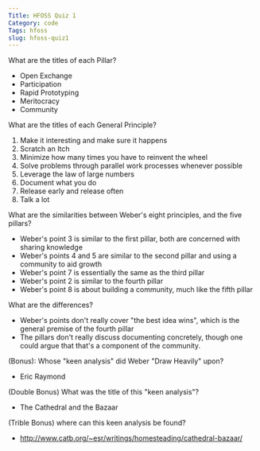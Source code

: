 ```yaml
---
Title: HFOSS Quiz 1
Category: code
Tags: hfoss
slug: hfoss-quiz1
---
```


What are the titles of each Pillar?

- Open Exchange
- Participation
- Rapid Prototyping
- Meritocracy
- Community

What are the titles of each General Principle?

1. Make it interesting and make sure it happens
2. Scratch an Itch
3. Minimize how many times you have to reinvent the wheel
4. Solve problems through parallel work processes whenever possible
5. Leverage the law of large numbers
6. Document what you do
7. Release early and release often
8. Talk a lot

What are the similarities between Weber's eight principles, and the five pillars?

- Weber's point 3 is similar to the first pillar, both are concerned with sharing knowledge
- Weber's points 4 and 5 are similar to the second pillar and using a community to aid growth
- Weber's point 7 is essentially the same as the third pillar
- Weber's point 2 is similar to the fourth pillar
- Weber's point 8 is about building a community, much like the fifth pillar

What are the differences?

- Weber's points don't really cover "the best idea wins", which is the general premise of the fourth pillar
- The pillars don't really discuss documenting concretely, though one could argue that that's a component of the community.

(Bonus): Whose "keen analysis" did Weber "Draw Heavily" upon?

- Eric Raymond

(Double Bonus) What was the title of this "keen analysis"?

- The Cathedral and the Bazaar

(Trible Bonus) where can this keen analysis be found?

- http://www.catb.org/~esr/writings/homesteading/cathedral-bazaar/
